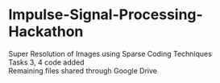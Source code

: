 # Impulse-Signal-Processing-Hackathon
Super Resolution of Images using Sparse Coding Techniques<br>
Tasks 3, 4 code added<br>
Remaining files shared through Google Drive<br>
